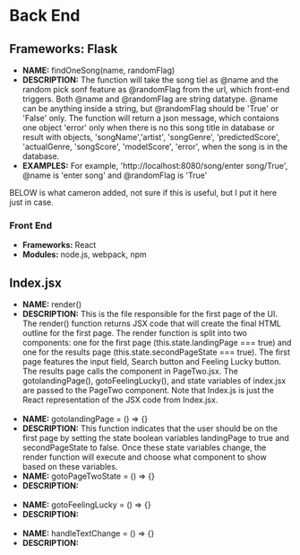 # Back End

## Frameworks: Flask
+ **NAME:** findOneSong(name, randomFlag)
+ **DESCRIPTION:** The function will take the song tiel as @name and the random pick sonf feature as @randomFlag from the url, which front-end triggers. Both @name and @randomFlag are string datatype. @name can be anything inside a string, but @randomFlag should be 'True' or 'False' only. The function will return a json message, which contaions one object 'error' only when there is no this song title in database or result with objects, 'songName','artist', 'songGenre', 'predictedScore', 'actualGenre, 'songScore', 'modelScore', 'error', when the song is in the database.
+ **EXAMPLES:** For example, 'http://localhost:8080/song/enter song/True', @name is 'enter song' and @randomFlag is 'True'


BELOW is what cameron added, not sure if this is useful, but I put it here just in case. 
### Front End
+ **Frameworks:** React
+ **Modules:** node.js, webpack, npm
## Index.jsx
+ **NAME:** render()
+ **DESCRIPTION:** This is the file responsible for the first page of the UI.  The render() function returns JSX code that will create the final HTML outline for the first page.  The render function is split into two components: one for the first page (this.state.landingPage === true) and one for the results page (this.state.secondPageState === true).  The first page features the input field, Search button and Feeling Lucky button.  The results page calls the <PageTwo/> component in PageTwo.jsx.  The gotolandingPage(), gotoFeelingLucky(), and state variables of index.jsx are passed to the PageTwo component.  Note that Index.js is just the React representation of the JSX code from Index.jsx. <br /> <br />
+ **NAME:** gotolandingPage = () => {}
+ **DESCRIPTION:** This function indicates that the user should be on the first page by setting the state boolean variables landingPage to true and secondPageState to false.  Once these state variables change, the render function will execute and choose what component to show based on these variables.
+ **NAME:** gotoPageTwoState = () => {}
+ **DESCRIPTION:** <br /> <br />
+ **NAME:** gotoFeelingLucky = () => {}
+ **DESCRIPTION:** <br /> <br />
+ **NAME:** handleTextChange = () => {}
+ **DESCRIPTION:** <br /> <br />


